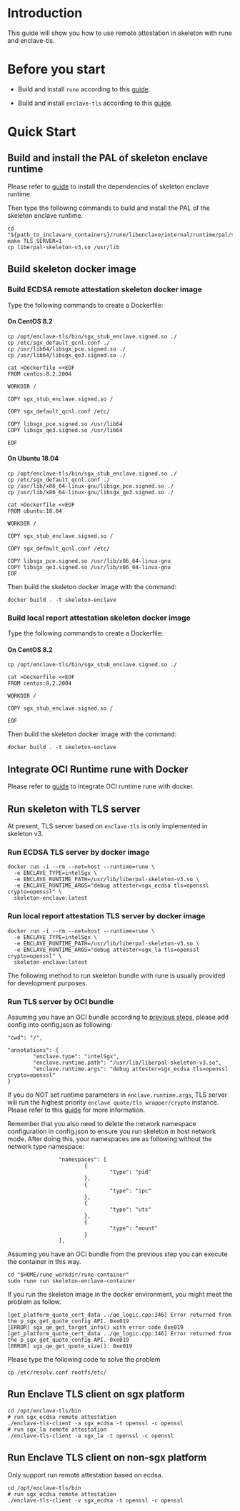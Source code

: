 # Introduction

This guide will show you how to use remote attestation in skeleton with rune and enclave-tls.

# Before you start

- Build and install `rune` according to this [guide](https://github.com/alibaba/inclavare-containers/tree/master/rune#building).

- Build and install `enclave-tls` according to this [guide](https://github.com/alibaba/inclavare-containers/blob/master/enclave-tls/README.md).

# Quick Start

## Build and install the PAL of skeleton enclave runtime

Please refer to [guide](https://github.com/alibaba/inclavare-containers/tree/master/rune/libenclave/internal/runtime/pal/skeleton#build-and-install-the-pal-of-skeleton-enclave-runtime) to install the dependencies of skeleton enclave runtime.

Then type the following commands to build and install the PAL of the skeleton enclave runtime.

```shell
cd "${path_to_inclavare_containers}/rune/libenclave/internal/runtime/pal/skeleton"
make TLS_SERVER=1
cp liberpal-skeleton-v3.so /usr/lib
```

## Build skeleton docker image

### Build ECDSA remote attestation skeleton docker image

Type the following commands to create a Dockerfile:

#### On CentOS 8.2

```Shell
cp /opt/enclave-tls/bin/sgx_stub_enclave.signed.so ./
cp /etc/sgx_default_qcnl.conf ./
cp /usr/lib64/libsgx_pce.signed.so ./
cp /usr/lib64/libsgx_qe3.signed.so ./

cat >Dockerfile <<EOF
FROM centos:8.2.2004

WORKDIR /

COPY sgx_stub_enclave.signed.so /

COPY sgx_default_qcnl.conf /etc/

COPY libsgx_pce.signed.so /usr/lib64
COPY libsgx_qe3.signed.so /usr/lib64

EOF
```

#### On Ubuntu 18.04

```Shell
cp /opt/enclave-tls/bin/sgx_stub_enclave.signed.so ./
cp /etc/sgx_default_qcnl.conf ./
cp /usr/lib/x86_64-linux-gnu/libsgx_pce.signed.so ./
cp /usr/lib/x86_64-linux-gnu/libsgx_qe3.signed.so ./

cat >Dockerfile <<EOF
FROM ubuntu:18.04

WORKDIR /

COPY sgx_stub_enclave.signed.so /

COPY sgx_default_qcnl.conf /etc/

COPY libsgx_pce.signed.so /usr/lib/x86_64-linux-gnu
COPY libsgx_qe3.signed.so /usr/lib/x86_64-linux-gnu
EOF
```

Then build the skeleton docker image with the command:

```shell
docker build . -t skeleton-enclave
```

### Build local report attestation skeleton docker image

Type the following commands to create a Dockerfile:

#### On CentOS 8.2

```Shell
cp /opt/enclave-tls/bin/sgx_stub_enclave.signed.so ./

cat >Dockerfile <<EOF
FROM centos:8.2.2004

WORKDIR /

COPY sgx_stub_enclave.signed.so /

EOF
```

Then build the skeleton docker image with the command:

```shell
docker build . -t skeleton-enclave
```

## Integrate OCI Runtime rune with Docker

Please refer to [guide](https://github.com/alibaba/inclavare-containers/tree/master/rune/libenclave/internal/runtime/pal/skeleton#integrate-oci-runtime-rune-with-docker) to integrate OCI runtime rune with docker.

## Run skeleton with TLS server

At present, TLS server based on `enclave-tls` is only implemented in skeleton v3.

### Run ECDSA TLS server by docker image

```shell
docker run -i --rm --net=host --runtime=rune \
  -e ENCLAVE_TYPE=intelSgx \
  -e ENCLAVE_RUNTIME_PATH=/usr/lib/liberpal-skeleton-v3.so \
  -e ENCLAVE_RUNTIME_ARGS="debug attester=sgx_ecdsa tls=openssl crypto=openssl" \
  skeleton-enclave:latest
```

### Run local report attestation TLS server by docker image

```shell
docker run -i --rm --net=host --runtime=rune \
  -e ENCLAVE_TYPE=intelSgx \
  -e ENCLAVE_RUNTIME_PATH=/usr/lib/liberpal-skeleton-v3.so \
  -e ENCLAVE_RUNTIME_ARGS="debug attester=sgx_la tls=openssl crypto=openssl" \
  skeleton-enclave:latest
```

The following method to run skeleton bundle with rune is usually provided for development purposes.

### Run TLS server by OCI bundle

Assuming you have an OCI bundle according to [previous steps](https://github.com/alibaba/inclavare-containers/blob/master/rune/libenclave/internal/runtime/pal/skeleton#create-skeleton-bundle), please add config into config.json as following:

```shell
"cwd": "/",

"annotations": {
        "enclave.type": "intelSgx",
        "enclave.runtime.path": "/usr/lib/liberpal-skeleton-v3.so",
        "enclave.runtime.args": "debug attester=sgx_ecdsa tls=openssl crypto=openssl"
}
```

If you do NOT set runtime parameters in `enclave.runtime.args`, TLS server will run the highest priority `enclave quote/tls wrapper/crypto` instance. Please refer to this [guide](https://github.com/alibaba/inclavare-containers/blob/master/enclave-tls/README.md#run) for more information.

Remember that you also need to delete the network namespace configuration in config.json to ensure you run skeleton in host network mode. After doing this, your namespaces are as following without the network type namespace:

```shell
                "namespaces": [
                        {
                                "type": "pid"
                        },
                        {
                                "type": "ipc"
                        },
                        {
                                "type": "uts"
                        },
                        {
                                "type": "mount"
                        }
                ],
```

Assuming you have an OCI bundle from the previous step you can execute the container in this way.

```shell
cd "$HOME/rune_workdir/rune-container"
sudo rune run skeleton-enclave-container
```

If you run the skeleton image in the docker environment, you might meet the problem as follow.
 
```
[get_platform_quote_cert_data ../qe_logic.cpp:346] Error returned from the p_sgx_get_quote_config API. 0xe019
[ERROR] sgx_qe_get_target_info() with error code 0xe019
[get_platform_quote_cert_data ../qe_logic.cpp:346] Error returned from the p_sgx_get_quote_config API. 0xe019
[ERROR] sgx_qe_get_quote_size(): 0xe019
```

Please type the following code to solve the problem

```shell
cp /etc/resolv.conf rootfs/etc/
```

## Run Enclave TLS client on sgx platform

```shell
cd /opt/enclave-tls/bin
# run sgx_ecdsa remote attestation
./enclave-tls-client -a sgx_ecdsa -t openssl -c openssl
# run sgx_la remote attestation
./enclave-tls-client -a sgx_la -t openssl -c openssl
```

## Run Enclave TLS client on non-sgx platform

Only support run remote attestation based on ecdsa.

```shell
cd /opt/enclave-tls/bin
# run sgx_ecdsa remote attestation
./enclave-tls-client -v sgx_ecdsa -t openssl -c openssl
```
